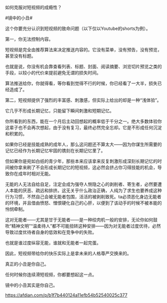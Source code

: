 如何克服对短视频的成瘾性？

#镜中的小丑#

这个你要充分认识到短视频的致命问题（以下仅以Youtube的shorts为例）。

第一，你无法控制内容。

短视频是完全由推荐算法来决定推送内容的。它没有菜单，没有预告，没有预览，甚至没有标题。

也就是说，你没有机会靠查看列表、标题、封面、阅读摘要、浏览切片预览之类的手段，以较小的代价来提前避免无谓的损失时间。

算法推送给你，你就得看，等你看到觉得不行的时候，你已经看了一大半，损失已经造成了。



第二，短视频提供了强烈的丰富感、刺激感，但实际上给出的却是一种“浅体验”。

它几乎不形成长期记忆，只能留下瞬间刺激和短期记忆。

你所看到的东西，能在一个月后主动回想起的概率低于千分之一。绝大多数体验你这辈子也不会再次想起，由于没有复习，最终必然完全忘却。它是不形成任何沉淀和积累的。

如果你已经是技能成熟的成年人，那么这问题还不算太大——因为你谋生所需要的记忆已经作为长期记忆牢固的镌刻在长期记忆里了。

但如果你是宛如白纸的青少年，那些本来应该拿来反复刺激形成深刻长期记忆的时间被你拿来刷了不会形成长期记忆的短视频，这必然会挤占你习得技能的机会，导致你在成年时相对无能。

无能的人无法自给自足，注定会成为强夺人恻隐之心的剥削者、寄生者，必然要遭人本能的厌恶、疏远和排挤。这无关乎什么政治正确，人纯为了求生也要养成这种行为习惯，不然自己会被无能者包围，活活的被剥削致死。ta必须恶化身边无能者的环境，并且借由愤怒、憎恨硬化自己的心肝，以便到了该动手的时候不被本能的怜悯牵制。

这对无能者——尤其是甘于无能者——是一种绞肉机一般的安排，无论你如何鼓吹“精神文明”“温柔待人”都不可能扭转这种安排——因为对无能者过度优待，必然导致过度优待者自身的低效和在竞争中的失败。

也就是谁过度纵容无能，谁就和无能者一起完蛋。

因此，短视频带给你的快乐实际上是拿未来的人格尊严交换来的。

真正的小丑是你自己。

任何时候你连续滑短视频，你都要想起这一点。

镜中的小丑其实是你自己。

https://afdian.com/p/b1f7b440124a11efb54b52540025c377
